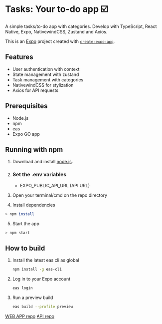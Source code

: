 # Tasks: Your to-do app ☑️

A simple tasks/to-do app with categories. Develop with TypeScript, React Native, Expo, NativewindCSS, Zustand and Axios.

This is an [Expo](https://expo.dev) project created with [`create-expo-app`](https://www.npmjs.com/package/create-expo-app).

## Features

- User authentication with context
- State management with zustand
- Task management with categories
- NativewindCSS for stylization
- Axios for API requests

## Prerequisites

- Node.js
- npm
- eas
- Expo GO app

## Running with npm

1. Download and install [node.js](https://nodejs.org/en).

2. ### Set the .env variables
    - EXPO_PUBLIC_API_URL (API URL)

3. Open your terminal/cmd on the repo directory

4. Install dependencies

```bash
> npm install
```

5. Start the app

```bash
> npm start
```

## How to build

1. Install the latest eas cli as global

   ```bash
   npm install -g eas-cli
   ```

2. Log in to your Expo account

   ```bash
   eas login
   ```

3. Run a preview build

   ```bash
   eas build --profile preview
   ```

[WEB APP repo](https://github.com/ribborges/tasks-web)
[API repo](https://github.com/ribborges/tasks-api)